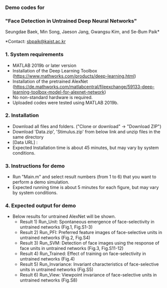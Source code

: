 ### Demo codes for
### "Face Detection in Untrained Deep Neural Networks" </br>

Seungdae Baek, Min Song, Jaeson Jang, Gwangsu Kim, and Se-Bum Paik*

*Contact: sbpaik@kaist.ac.kr

### 1. System requirements
- MATLAB 2019b or later version
- Installation of the Deep Learning Toolbox (https://www.mathworks.com/products/deep-learning.html)
- Installation of the pretrained AlexNet (https://de.mathworks.com/matlabcentral/fileexchange/59133-deep-learning-toolbox-model-for-alexnet-network)
- No non-standard hardware is required.
- Uploaded codes were tested using MATLAB 2019b.

### 2. Installation
- Download all files and folders. ("Clone or download" -> "Download ZIP")
- Download 'Data.zip', 'Stimulus.zip' from below link and unzip files in the same directory
- [Data URL] : 
- Expected Installation time is about 45 minutes, but may vary by system conditions.
 
### 3. Instructions for demo
- Run "Main.m" and select result numbers (from 1 to 6) that you want to perform a demo simulation.
- Expected running time is about 5 minutes for each figure, but may vary by system conditions.

### 4. Expected output for demo
- Below results for untrained AlexNet will be shown.
  - Result 1) Run_Unit: Spontaneous emergence of face-selectivity in untrained networks (Fig.1, Fig.S1-3)
  - Result 2) Run_PFI: Preferred feature images of face-selective units in untrained networks (Fig.2, Fig.S4) 
  - Result 3) Run_SVM: Detection of face images using the response of face units in untrained networks (Fig.3, Fig.S11-12)  
  - Result 4) Run_Trained: Effect of training on face-selectivity in untrained networks (Fig.4) 
  - Result 5) Run_Invariance: Invariant characteristics of face-selective units in untrained networks (Fig.S5) 
  - Result 6) Run_View: Viewpoint invariance of face-selective units in untrained networks (Fig.S8) 
